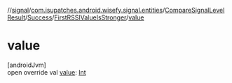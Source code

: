 //[signal](../../../../../index.md)/[com.isupatches.android.wisefy.signal.entities](../../../index.md)/[CompareSignalLevelResult](../../index.md)/[Success](../index.md)/[FirstRSSIValueIsStronger](index.md)/[value](value.md)

# value

[androidJvm]\
open override val [value](value.md): [Int](https://kotlinlang.org/api/latest/jvm/stdlib/kotlin/-int/index.html)
